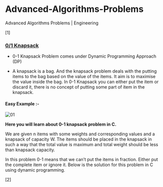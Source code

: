 # Advanced-Algorithms-Problems
Advanced Algorithms Problems | Engineering 

[1]
### [0/1 Knapsack](https://github.com/bhargav-joshi/Advanced-Algorithms-Problems/blob/master/01knap.c)

* 0-1 Knapsack Problem comes under Dynamic Programming Approach (DP)

* A knapsack is a bag. And the knapsack problem deals with the putting items to the bag based on the value of the items. It aim is to maximise the value inside the bag. In 0-1 Knapsack you can either put the item or discard it, there is no concept of putting some part of item in the knapsack.

#### Easy Example :- 

![01](https://user-images.githubusercontent.com/47782249/86358936-f11f6a80-bc8d-11ea-8c76-215f7c75588a.png)

**Here you will learn about 0-1 knapsack problem in C.**

We are given n items with some weights and corresponding values and a knapsack of capacity W. The items should be placed in the knapsack in such a way that the total value is maximum and total weight should be less than knapsack capacity.

In this problem 0-1 means that we can’t put the items in fraction. Either put the complete item or ignore it. Below is the solution for this problem in C using dynamic programming.

[2]
